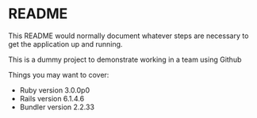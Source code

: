 # README

This README would normally document whatever steps are necessary to get the
application up and running.

This is a dummy project to demonstrate working in a team using Github

Things you may want to cover:

- Ruby version 3.0.0p0
- Rails version 6.1.4.6
- Bundler version 2.2.33

